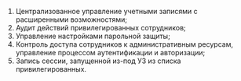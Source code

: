 1. Централизованное управление учетными записями с расширенными возможностями;
2. Аудит действий привилегированных сотрудников;
3. Управление настройками парольной защиты;
4. Контроль доступа сотрудников к административным ресурсам, управление процессом аутентификации и авторизации;
5. Запись сессии, запущенной из-под УЗ из списка привилегированных.
